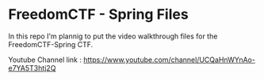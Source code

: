 # FreedomCTF - Spring Files

In this repo I'm plannig to put the video walkthrough files for the FreedomCTF-Spring CTF.

Youtube Channel link : https://www.youtube.com/channel/UCQaHnWYnAo-e7YA5T3htj2Q
